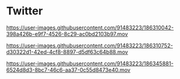 # Twitter


https://user-images.githubusercontent.com/91483223/186310042-398a426b-e9f7-4526-8c29-ac0bd2103b97.mov



https://user-images.githubusercontent.com/91483223/186310752-d30322d1-42ed-4cf8-8897-d5df63c64b88.mov



https://user-images.githubusercontent.com/91483223/186345881-6524d8d3-8bc7-46c6-aa37-0c55d8473e40.mov

